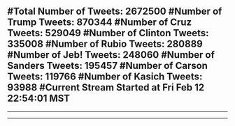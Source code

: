 #Total Number of Tweets: 2672500 
#Number of Trump Tweets: 870344
#Number of Cruz Tweets: 529049
#Number of Clinton Tweets: 335008
#Number of Rubio Tweets: 280889
#Number of Jeb! Tweets: 248060
#Number of Sanders Tweets: 195457
#Number of Carson Tweets: 119766
#Number of Kasich Tweets: 93988
#Current Stream Started at Fri Feb 12 22:54:01 MST
---
---
---
